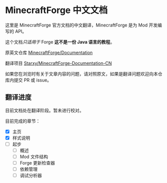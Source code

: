 # MinecraftForge 中文文档

这里是 MinecraftForge 官方文档的中文翻译，MinecraftForge 是为 Mod 开发编写的 API。

这个文档*只适用于* Forge **这不是一份 Java 语言的教程**。

原英文仓库 [MinecraftForge/Documentation](https://github.com/MinecraftForge/Documentation)

翻译项目 [Starxy/MinecraftForge-Documentation-CN](https://github.com/Starxy/MinecraftForge-Documentation-CN)

如果您在浏览时有关于文章内容的问题，请对照原文，如果是翻译问题欢迎向本仓库内提交 PR 或 issue。

## 翻译进度

目前文档处在翻译阶段。暂未进行校对。

目前完成的章节：

- [x] 主页
- [x] 样式说明
- [ ] 起步
    - [ ] 概述
    - [ ] Mod 文件结构
    - [ ] Forge 更新检查器
    - [ ] 依赖管理
    - [ ] 调试分析器
